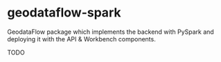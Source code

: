 # geodataflow-spark

GeodataFlow package which implements the backend with PySpark and deploying it with the API &amp; Workbench components.

TODO
